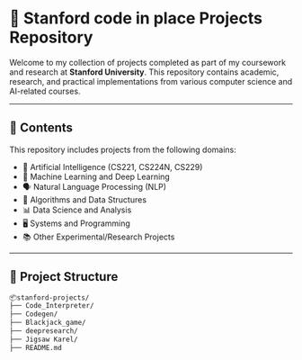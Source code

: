 # 📘 Stanford code in place Projects Repository

Welcome to my collection of projects completed as part of my coursework and research at **Stanford University**. This repository contains academic, research, and practical implementations from various computer science and AI-related courses.

---

## 🧠 Contents

This repository includes projects from the following domains:

- 🧠 Artificial Intelligence (CS221, CS224N, CS229)
- 🤖 Machine Learning and Deep Learning
- 🗣️ Natural Language Processing (NLP)
- 🧮 Algorithms and Data Structures
- 📊 Data Science and Analysis
- 🖥️ Systems and Programming
- 📚 Other Experimental/Research Projects

---

## 📁 Project Structure

```bash
📦stanford-projects/
├── Code_Interpreter/
├── Codegen/
├── Blackjack_game/
├── deepresearch/
├── Jigsaw Karel/
├── README.md

